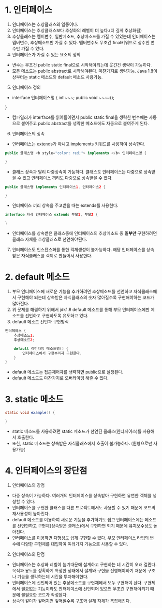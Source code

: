# 1. 인터페이스
1. 인터페이스는 추상클래스의 일종이다.
2. 인터페이스는 추상클래스보다 추상화의 레벨이 더 높다.(더 깊게 추상화됨)
3. 추상클래스는 멤버변수, 일반메소드, 추상메소드를 가질 수 있었는데 인터페이스는 멤버변수, 추상메소드만 가질 수 있다.
멤버변수도 무조건 final키워드로 상수인 변수만 가질 수 있다.
4. 인터페이스가 가질 수 있는 요소의 정의
- 변수는 무조건 public static final으로 시작해야되는데
웃긴건 생략이 가능하다.
- 모든 메소드는 public abstract로 시작해야된다. 마찬가지로 생략가능. Java 1.8이상부터는 static 메소드와 default 메소드 사용가능.
5. 인터페이스 정의
- interface 인터페이스명 {
    int ~~~;
    public void ~~~~();

}
- 컴파일러가 interface를 읽어들이면서 public static final을 생략한 변수에는 자동으로 붙여주고 public abstract를 생략한 메소드에도 자동으로 붙여주게 된다.
6. 인터페이스의 상속
- 인터페이스는 extends가 아니고 implements 키워드를 사용하여 상속한다.
```java
public 클래스명 <b style="color: red;"> implements </b> 인터페이스명 {

}
```

- 클래스 상속과 달리 다중상속이 가능하다. 클래스도 인터페이스는 다중으로 상속받을 수 있고 인터페이스 끼리도 다중으로 상속받을 수 있다.
```java
public 클래스명 implements 인터페이스1, 인터페이스2 {

}
```

- 인터페이스 끼리 상속을 주고받을 때는 extends를 사용한다.
```java
interface 자식 인터페이스 extends 부모1, 부모2 {

}
```
- 인터페이스를 상속받은 클래스중에 인터페이스의 추상메소드 중 <b>일부만</b> 구현하려면 클래스 자체를 추상클래스로 선언해야된다.
7. 인터페이스도 인스턴스화를 통한 객체생성이 불가능하다. 해당 인터페이스를 상속받은 자식클래스를 객체로 만들어서 사용한다.

# 2. default 메소드
1. 부모 인터페이스에 새로운 기능을 추가하려면 추상메소드를 선언하고 자식클래스에서 구현해야 되는데 상속받은 자식클래스의 숫자 많아질수록 구현해야하는 코드가 많아진다.
2. 위 문제를 해결하기 위해서 jdk1.8 default 메소드를 통해 부모 인터페이스에만 메소드를 선언하고 구현하도록 유도하고 있다.
3. default 메소드 선언과 구현방식
```java
인터페이스 {
    추상메소드1;
    추상메소드2;

    default 리턴타임 메소드명() {
        인터페이스에서 구현부까지 구현한다.
    }
}
```
- default 메소드는 접근제어자를 생략하면 public으로 설정된다.
- default 메소드도 마찬가지로 오버라이딩 해줄 수 있다.

# 3. static 메소드
```java
static void example() {

}
```
- static 메소드를 사용하려면 static 메소드가 선언된 클래스(인터페이스)를 사용해서 호출한다.
- 또한, static 메소드는 상속받은 자식클래스에서 호출이 불가능하다. (원형으로만 사용가능)

# 4. 인터페이스의 장단점
1. 인터페이스의 장점
- 다중 상속이 가능하다. 여러개의 인터페이스를 상속받아 구현하면 유연한 객체를 생성할 수 있다.
- 인터페이스를 구현한 클래스를 다른 프로젝트에서도 사용할 수 있기 때문에 코드의 재사용성이 높아진다.
- default 메소드를 이용하여 새로운 기능을 추가하기도 쉽고 인터페이스에는 메소드를 선언만하고 구현체(상속받은 클래스)에서 구현하면 되기 때문에 유지보수성도 높아진다.
- 인터페이스를 이용하면 다형성도 쉽게 구현할 수 있다.
부모 인터페이스 타입의 변수에 다양한 구현체를 대입하여 여러가지 기능으로 사용할 수 있다.
2. 인터페이스의 단점
- 인터페이스는 추상화 레벨이 높기때문에 설계하고 구현하는 데 시간이 오래 걸린다. 목적과 용도를 정확하게 특정한 상태에서 설계와 구현을 진행해야하기 때문에 구조나 기능을 생각하는데 시간을 투자해야한다.
- 인터페이스에 선언되어 있는 추상메소드를 구현체에서 모두 구현해야 된다. 구현체에서 필요없는 기능이라도 인터페이스에 선언되어 있으면 무조건 구현해야되기 때문에 불필요한 코드가 작성된다.
- 상속의 깊이가 깊어지면 깊어질수록 구조와 설계 자체가 복잡해진다.
